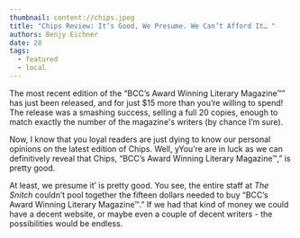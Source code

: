 ```yaml
---
thumbnail: content://chips.jpeg
title: "Chips Review: It’s Good, We Presume. We Can’t Afford It… "
authors: Benjy Eichner
date: 28
tags:
  - featured
  - local
---
```


The most recent edition of the “BCC’s Award Winning Literary Magazine™” has just been released, and for just $15 more than you’re willing to spend! The release was a smashing success, selling a full 20 copies, enough to match exactly the number of the magazine's writers (by chance I’m sure). 

Now, I know that you loyal readers are just dying to know our personal opinions on the latest edition of Chips. Well, yYou’re are in luck as we can definitively reveal that Chips, “BCC’s Award Winning Literary Magazine™,” is pretty good. 

At least, we presume it’ is pretty good. You see, the entire staff at *The Snitch* couldn’t pool together the fifteen dollars needed to buy “BCC’s Award Winning Literary Magazine™.” If we had that kind of money we could have a decent website, or maybe even a couple of decent writers - the possibilities would be endless.
